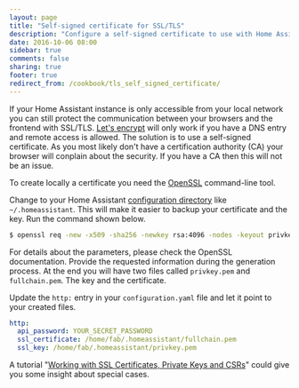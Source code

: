 ```yaml
---
layout: page
title: "Self-signed certificate for SSL/TLS"
description: "Configure a self-signed certificate to use with Home Assistant"
date: 2016-10-06 08:00
sidebar: true
comments: false
sharing: true
footer: true
redirect_from: /cookbook/tls_self_signed_certificate/
---
```


If your Home Assistant instance is only accessible from your local network you can still protect the communication between your browsers and the frontend with SSL/TLS. [Let's encrypt]({{site_root}}/blog/2015/12/13/setup-encryption-using-lets-encrypt/) will only work if you have a DNS entry and remote access is allowed. The solution is to use a self-signed certificate. As you most likely don't have a certification authority (CA) your browser will conplain about the security. If you have a CA then this will not be an issue.

To create locally a certificate you need the [OpenSSL](https://www.openssl.org/) command-line tool.

Change to your Home Assistant [configuration directory](/getting-started/configuration/) like `~/.homeassistant`. This will make it easier to backup your certificate and the key. Run the command shown below.

```bash
$ openssl req -new -x509 -sha256 -newkey rsa:4096 -nodes -keyout privkey.pem -days 730 -out fullchain.pem
```

For details about the parameters, please check the OpenSSL documentation. Provide the requested information during the generation process. At the end you will have two files called `privkey.pem` and `fullchain.pem`. The key and the certificate.

Update the `http:` entry in your `configuration.yaml` file and let it point to your created files. 

```yaml
http:
  api_password: YOUR_SECRET_PASSWORD
  ssl_certificate: /home/fab/.homeassistant/fullchain.pem
  ssl_key: /home/fab/.homeassistant/privkey.pem
```

A tutorial "[Working with SSL Certificates, Private Keys and CSRs](https://www.digitalocean.com/community/tutorials/openssl-essentials-working-with-ssl-certificates-private-keys-and-csrs)" could give you some insight about special cases.
